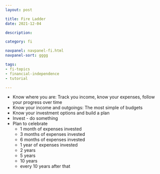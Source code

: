 ```yaml
---
layout: post

title: Fire Ladder
date: 2021-12-04

description:

category: fi

navpanel: navpanel-fi.html
navpanel-sort: gggg

tags:
- fi-topics
- financial-independence
- tutorial

---
```


* Know where you are: Track you income, know your expenses, follow your progress over time
* Know your income and outgoings: The most simple of budgets
* Know your investment options and build a plan
* Invest - do something
* Plan to celebrate
  * 1 month of expenses invested
  * 3 months of expenses invested
  * 6 months of expenses invested
  * 1 year of expenses invested
  * 2 years
  * 5 years
  * 10 years
  * every 10 years after that
